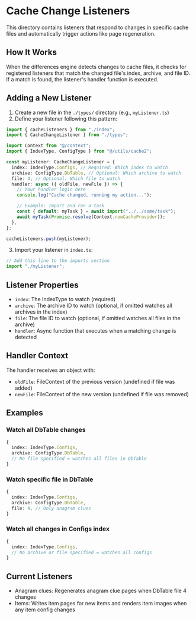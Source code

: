 # Cache Change Listeners

This directory contains listeners that respond to changes in specific cache files and automatically trigger actions like page regeneration.

## How It Works

When the differences engine detects changes to cache files, it checks for registered listeners that match the changed file's index, archive, and file ID. If a match is found, the listener's handler function is executed.

## Adding a New Listener

1. Create a new file in the `./types/` directory (e.g., `myListener.ts`)
2. Define your listener following this pattern:

```typescript
import { cacheListeners } from "./index";
import { CacheChangeListener } from "./types";

import Context from "@/context";
import { IndexType, ConfigType } from "@/utils/cache2";

const myListener: CacheChangeListener = {
  index: IndexType.Configs, // Required: Which index to watch
  archive: ConfigType.DbTable, // Optional: Which archive to watch
  file: 4, // Optional: Which file to watch
  handler: async ({ oldFile, newFile }) => {
    // Your handler logic here
    console.log("Cache changed, running my action...");

    // Example: Import and run a task
    const { default: myTask } = await import("../../some/task");
    await myTask(Promise.resolve(Context.newCacheProvider));
  },
};

cacheListeners.push(myListener);
```

3. Import your listener in `index.ts`:

```typescript
// Add this line to the imports section
import "./myListener";
```

## Listener Properties

- `index`: The IndexType to watch (required)
- `archive`: The archive ID to watch (optional, if omitted watches all archives in the index)
- `file`: The file ID to watch (optional, if omitted watches all files in the archive)
- `handler`: Async function that executes when a matching change is detected

## Handler Context

The handler receives an object with:

- `oldFile`: FileContext of the previous version (undefined if file was added)
- `newFile`: FileContext of the new version (undefined if file was removed)

## Examples

### Watch all DbTable changes

```typescript
{
  index: IndexType.Configs,
  archive: ConfigType.DbTable,
  // No file specified = watches all files in DbTable
}
```

### Watch specific file in DbTable

```typescript
{
  index: IndexType.Configs,
  archive: ConfigType.DbTable,
  file: 4, // Only anagram clues
}
```

### Watch all changes in Configs index

```typescript
{
  index: IndexType.Configs,
  // No archive or file specified = watches all configs
}
```

## Current Listeners

- Anagram clues: Regenerates anagram clue pages when DbTable file 4 changes
- Items: Writes item pages for new items and renders item images when any item config changes
